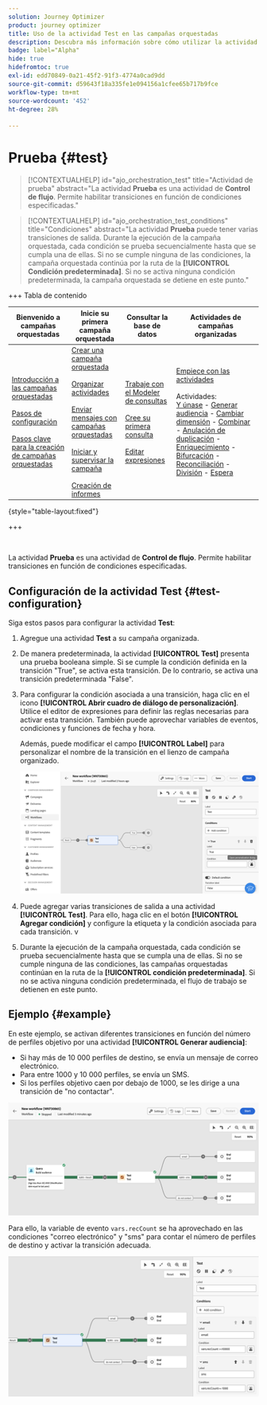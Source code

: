 ```yaml
---
solution: Journey Optimizer
product: journey optimizer
title: Uso de la actividad Test en las campañas orquestadas
description: Descubra más información sobre cómo utilizar la actividad Test
badge: label="Alpha"
hide: true
hidefromtoc: true
exl-id: edd70849-0a21-45f2-91f3-4774a0cad9dd
source-git-commit: d59643f18a335fe1e094156a1cfee65b717b9fce
workflow-type: tm+mt
source-wordcount: '452'
ht-degree: 28%

---
```


# Prueba {#test}

>[!CONTEXTUALHELP]
>id="ajo_orchestration_test"
>title="Actividad de prueba"
>abstract="La actividad **Prueba** es una actividad de **Control de flujo**. Permite habilitar transiciones en función de condiciones especificadas."

>[!CONTEXTUALHELP]
>id="ajo_orchestration_test_conditions"
>title="Condiciones"
>abstract="La actividad **Prueba** puede tener varias transiciones de salida. Durante la ejecución de la campaña orquestada, cada condición se prueba secuencialmente hasta que se cumpla una de ellas. Si no se cumple ninguna de las condiciones, la campaña orquestada continúa por la ruta de la **[!UICONTROL Condición predeterminada]**. Si no se activa ninguna condición predeterminada, la campaña orquestada se detiene en este punto."

+++ Tabla de contenido

| Bienvenido a campañas orquestadas | Inicie su primera campaña orquestada | Consultar la base de datos | Actividades de campañas organizadas |
|---|---|---|---|
| [Introducción a las campañas orquestadas](../gs-orchestrated-campaigns.md)<br/><br/>[Pasos de configuración](../configuration-steps.md)<br/><br/>[Pasos clave para la creación de campañas orquestadas](../gs-campaign-creation.md) | [Crear una campaña orquestada](../create-orchestrated-campaign.md)<br/><br/>[Organizar actividades](../orchestrate-activities.md)<br/><br/>[Enviar mensajes con campañas orquestadas](../send-messages.md)<br/><br/>[Iniciar y supervisar la campaña](../start-monitor-campaigns.md)<br/><br/>[Creación de informes](../reporting-campaigns.md) | [Trabaje con el Modeler de consultas](../orchestrated-rule-builder.md)<br/><br/>[Cree su primera consulta](../build-query.md)<br/><br/>[Editar expresiones](../edit-expressions.md) | [Empiece con las actividades](about-activities.md)<br/><br/>Actividades:<br/>[Y únase](and-join.md) - [Generar audiencia](build-audience.md) - [Cambiar dimensión](change-dimension.md) - [Combinar](combine.md) - [Anulación de duplicación](deduplication.md) - [Enriquecimiento](enrichment.md) - [Bifurcación](fork.md) - [Reconciliación](reconciliation.md) - [División](split.md) - [Espera](wait.md) |

{style="table-layout:fixed"}

+++

<br/>

La actividad **Prueba** es una actividad de **Control de flujo**. Permite habilitar transiciones en función de condiciones especificadas.

## Configuración de la actividad Test {#test-configuration}

Siga estos pasos para configurar la actividad **Test**:

1. Agregue una actividad **Test** a su campaña organizada.

1. De manera predeterminada, la actividad **[!UICONTROL Test]** presenta una prueba booleana simple. Si se cumple la condición definida en la transición &quot;True&quot;, se activa esta transición. De lo contrario, se activa una transición predeterminada &quot;False&quot;.

1. Para configurar la condición asociada a una transición, haga clic en el icono **[!UICONTROL Abrir cuadro de diálogo de personalización]**. Utilice el editor de expresiones para definir las reglas necesarias para activar esta transición. También puede aprovechar variables de eventos, condiciones y funciones de fecha y hora.

   Además, puede modificar el campo **[!UICONTROL Label]** para personalizar el nombre de la transición en el lienzo de campaña organizado.

   ![](../assets/workflow-test-default.png)

1. Puede agregar varias transiciones de salida a una actividad **[!UICONTROL Test]**. Para ello, haga clic en el botón **[!UICONTROL Agregar condición]** y configure la etiqueta y la condición asociada para cada transición.
v
1. Durante la ejecución de la campaña orquestada, cada condición se prueba secuencialmente hasta que se cumpla una de ellas. Si no se cumple ninguna de las condiciones, las campañas orquestadas continúan en la ruta de la **[!UICONTROL condición predeterminada]**. Si no se activa ninguna condición predeterminada, el flujo de trabajo se detienen en este punto.

## Ejemplo {#example}

En este ejemplo, se activan diferentes transiciones en función del número de perfiles objetivo por una actividad **[!UICONTROL Generar audiencia]**:

* Si hay más de 10 000 perfiles de destino, se envía un mensaje de correo electrónico.
* Para entre 1000 y 10 000 perfiles, se envía un SMS.
* Si los perfiles objetivo caen por debajo de 1000, se les dirige a una transición de &quot;no contactar&quot;.

![](../assets/workflow-test-example.png)

Para ello, la variable de evento `vars.recCount` se ha aprovechado en las condiciones &quot;correo electrónico&quot; y &quot;sms&quot; para contar el número de perfiles de destino y activar la transición adecuada.

![](../assets/workflow-test-example-config.png)
